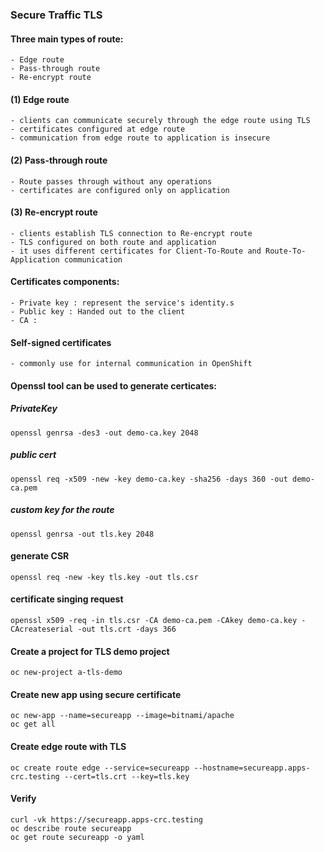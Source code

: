 

### Secure Traffic TLS
#### Three main types of route:

	- Edge route
	- Pass-through route
	- Re-encrypt route


#### (1) Edge route

	- clients can communicate securely through the edge route using TLS
	- certificates configured at edge route
	- communication from edge route to application is insecure

#### (2) Pass-through route

	- Route passes through without any operations
	- certificates are configured only on application

#### (3) Re-encrypt route

  	- clients establish TLS connection to Re-encrypt route
	- TLS configured on both route and application
	- it uses different certificates for Client-To-Route and Route-To-Application communication

#### Certificates components:
	
 	- Private key : represent the service's identity.s
	- Public key : Handed out to the client
	- CA : 

#### Self-signed certificates
	- commonly use for internal communication in OpenShift


#### Openssl tool can be used to generate certicates:
##### PrivateKey
    openssl genrsa -des3 -out demo-ca.key 2048

##### public cert
    openssl req -x509 -new -key demo-ca.key -sha256 -days 360 -out demo-ca.pem

##### custom key for the route
    openssl genrsa -out tls.key 2048

#### generate CSR
    openssl req -new -key tls.key -out tls.csr

#### certificate singing request
    openssl x509 -req -in tls.csr -CA demo-ca.pem -CAkey demo-ca.key -CAcreateserial -out tls.crt -days 366

#### Create a project for TLS demo project
    oc new-project a-tls-demo

#### Create new app using secure certificate
    oc new-app --name=secureapp --image=bitnami/apache 
    oc get all

#### Create edge route with TLS 
    oc create route edge --service=secureapp --hostname=secureapp.apps-crc.testing --cert=tls.crt --key=tls.key

#### Verify
    curl -vk https://secureapp.apps-crc.testing
    oc describe route secureapp
    oc get route secureapp -o yaml

